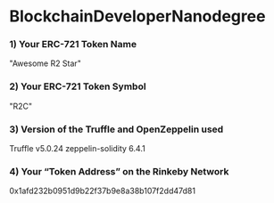 # BlockchainDeveloperNanodegree

### 1) Your ERC-721 Token Name
"Awesome R2 Star"
### 2) Your ERC-721 Token Symbol
"R2C"
### 3) Version of the Truffle and OpenZeppelin used
Truffle v5.0.24
zeppelin-solidity 6.4.1
### 4) Your “Token Address” on the Rinkeby Network
0x1afd232b0951d9b22f37b9e8a38b107f2dd47d81
